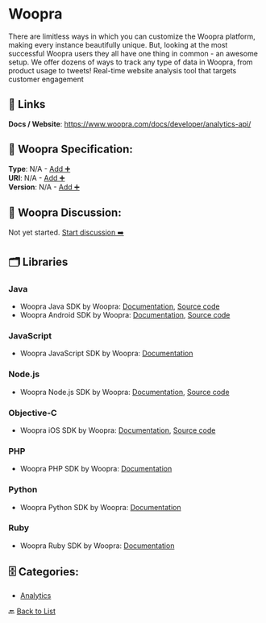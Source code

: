 # Woopra

There are limitless ways in which you can customize the Woopra platform, making every instance beautifully unique. But, looking at the most successful Woopra users they all have one thing in common - an awesome setup. We offer dozens of ways to track any type of data in Woopra, from product usage to tweets! Real-time website analysis tool that targets customer engagement

##  🔗 Links
**Docs / Website**: https://www.woopra.com/docs/developer/analytics-api/

## 🧬 Woopra Specification:
**Type**: N/A - [Add ➕](https://github.com/apis-list/apis-list/edit/main/apis.yaml#L22206)  
**URI**: N/A - [Add ➕](https://github.com/apis-list/apis-list/edit/main/apis.yaml#L22206)  
**Version**: N/A - [Add ➕](https://github.com/apis-list/apis-list/edit/main/apis.yaml#L22206)

## 💬 Woopra Discussion:
Not yet started. [Start discussion ➡️](https://github.com/apis-list/apis-list/discussions/new)

## 🗂️ Libraries
### Java
- Woopra Java SDK by Woopra: [Documentation](https://www.woopra.com/docs/setup/java-sdk/), [Source code](https://github.com/Woopra/woopra-java-sdk)
- Woopra Android SDK by Woopra: [Documentation](https://www.woopra.com/docs/setup/android-sdk/), [Source code](https://github.com/Woopra/woopra-android-sdk)
### JavaScript
- Woopra JavaScript SDK by Woopra: [Documentation](https://www.woopra.com/docs/setup/javascript-tracking/)
### Node.js
- Woopra Node.js SDK by Woopra: [Documentation](https://www.woopra.com/docs/setup/node-js-sdk/), [Source code](https://github.com/woopra/node-woopra)
### Objective-C
- Woopra iOS SDK by Woopra: [Documentation](https://www.woopra.com/docs/setup/ios-sdk/), [Source code](https://github.com/Woopra/woopra-ios-sdk)
### PHP
- Woopra PHP SDK by Woopra: [Documentation](https://www.woopra.com/docs/setup/php-sdk/)
### Python
- Woopra Python SDK by Woopra: [Documentation](https://www.woopra.com/docs/setup/python-sdk/)
### Ruby
- Woopra Ruby SDK by Woopra: [Documentation](https://www.woopra.com/docs/setup/ruby-on-rails-sdk/)


## 🗄️ Categories:
- [Analytics](https://github.com/apis-list/apis-list#analytics-)

🔙  [Back to List](https://github.com/apis-list/apis-list)
